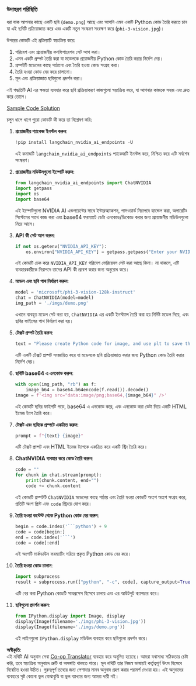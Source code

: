 <!--
CO_OP_TRANSLATOR_METADATA:
{
  "original_hash": "a8de701a2f1eb12b1f82432288d709cf",
  "translation_date": "2025-07-17T04:54:12+00:00",
  "source_file": "md/02.Application/04.Vision/Phi3/E2E_Nvidia_NIM_Vision.md",
  "language_code": "bn"
}
-->
### উদাহরণ পরিস্থিতি

ধরা যাক আপনার কাছে একটি ছবি (`demo.png`) আছে এবং আপনি এমন একটি Python কোড তৈরি করতে চান যা এই ছবিটি প্রক্রিয়াজাত করে এবং একটি নতুন সংস্করণ সংরক্ষণ করে (`phi-3-vision.jpg`)।

উপরের কোডটি এই প্রক্রিয়াটি স্বয়ংক্রিয় করে:

1. পরিবেশ এবং প্রয়োজনীয় কনফিগারেশন সেট আপ করা।
2. এমন একটি প্রম্পট তৈরি করা যা মডেলকে প্রয়োজনীয় Python কোড তৈরি করার নির্দেশ দেয়।
3. প্রম্পটটি মডেলের কাছে পাঠানো এবং তৈরি হওয়া কোড সংগ্রহ করা।
4. তৈরি হওয়া কোড বের করে চালানো।
5. মূল এবং প্রক্রিয়াজাত ছবিগুলো প্রদর্শন করা।

এই পদ্ধতিটি AI এর ক্ষমতা ব্যবহার করে ছবি প্রক্রিয়াকরণ কাজগুলো স্বয়ংক্রিয় করে, যা আপনার কাজকে সহজ এবং দ্রুত করে তোলে।

[Sample Code Solution](../../../../../../code/06.E2E/E2E_Nvidia_NIM_Phi3_Vision.ipynb)

চলুন ধাপে ধাপে পুরো কোডটি কী করে তা বিশ্লেষণ করি:

1. **প্রয়োজনীয় প্যাকেজ ইনস্টল করুন**:
    ```python
    !pip install langchain_nvidia_ai_endpoints -U
    ```
    এই কমান্ডটি `langchain_nvidia_ai_endpoints` প্যাকেজটি ইনস্টল করে, নিশ্চিত করে এটি সর্বশেষ সংস্করণ।

2. **প্রয়োজনীয় মডিউলগুলো ইম্পোর্ট করুন**:
    ```python
    from langchain_nvidia_ai_endpoints import ChatNVIDIA
    import getpass
    import os
    import base64
    ```
    এই ইম্পোর্টগুলো NVIDIA AI এন্ডপয়েন্টের সাথে ইন্টারঅ্যাকশন, পাসওয়ার্ড নিরাপদে হ্যান্ডেল করা, অপারেটিং সিস্টেমের সাথে কাজ করা এবং base64 ফরম্যাটে ডেটা এনকোড/ডিকোড করার জন্য প্রয়োজনীয় মডিউলগুলো নিয়ে আসে।

3. **API কী সেট আপ করুন**:
    ```python
    if not os.getenv("NVIDIA_API_KEY"):
        os.environ["NVIDIA_API_KEY"] = getpass.getpass("Enter your NVIDIA API key: ")
    ```
    এই কোডটি চেক করে `NVIDIA_API_KEY` পরিবেশ ভেরিয়েবল সেট করা আছে কিনা। না থাকলে, এটি ব্যবহারকারীকে নিরাপদে তাদের API কী প্রবেশ করার জন্য অনুরোধ করে।

4. **মডেল এবং ছবি পাথ নির্ধারণ করুন**:
    ```python
    model = 'microsoft/phi-3-vision-128k-instruct'
    chat = ChatNVIDIA(model=model)
    img_path = './imgs/demo.png'
    ```
    এখানে ব্যবহৃত মডেল সেট করা হয়, `ChatNVIDIA` এর একটি ইনস্ট্যান্স তৈরি করা হয় নির্দিষ্ট মডেল দিয়ে, এবং ছবির ফাইলের পাথ নির্ধারণ করা হয়।

5. **টেক্সট প্রম্পট তৈরি করুন**:
    ```python
    text = "Please create Python code for image, and use plt to save the new picture under imgs/ and name it phi-3-vision.jpg."
    ```
    এটি একটি টেক্সট প্রম্পট সংজ্ঞায়িত করে যা মডেলকে ছবি প্রক্রিয়াজাত করার জন্য Python কোড তৈরি করার নির্দেশ দেয়।

6. **ছবিটি base64 এ এনকোড করুন**:
    ```python
    with open(img_path, "rb") as f:
        image_b64 = base64.b64encode(f.read()).decode()
    image = f'<img src="data:image/png;base64,{image_b64}" />'
    ```
    এই কোডটি ছবির ফাইলটি পড়ে, base64 এ এনকোড করে, এবং এনকোড করা ডেটা দিয়ে একটি HTML ইমেজ ট্যাগ তৈরি করে।

7. **টেক্সট এবং ছবিকে প্রম্পটে একত্রিত করুন**:
    ```python
    prompt = f"{text} {image}"
    ```
    এটি টেক্সট প্রম্পট এবং HTML ইমেজ ট্যাগকে একত্রিত করে একটি স্ট্রিং তৈরি করে।

8. **ChatNVIDIA ব্যবহার করে কোড তৈরি করুন**:
    ```python
    code = ""
    for chunk in chat.stream(prompt):
        print(chunk.content, end="")
        code += chunk.content
    ```
    এই কোডটি প্রম্পটটি `ChatNVIDIA` মডেলের কাছে পাঠায় এবং তৈরি হওয়া কোডটি অংশে অংশে সংগ্রহ করে, প্রতিটি অংশ প্রিন্ট এবং `code` স্ট্রিংয়ে যোগ করে।

9. **তৈরি হওয়া কন্টেন্ট থেকে Python কোড বের করুন**:
    ```python
    begin = code.index('```python') + 9
    code = code[begin:]
    end = code.index('```')
    code = code[:end]
    ```
    এই অংশটি মার্কডাউন ফরম্যাটিং সরিয়ে প্রকৃত Python কোড বের করে।

10. **তৈরি হওয়া কোড চালান**:
    ```python
    import subprocess
    result = subprocess.run(["python", "-c", code], capture_output=True)
    ```
    এটি বের করা Python কোডটি সাবপ্রসেস হিসেবে চালায় এবং এর আউটপুট ক্যাপচার করে।

11. **ছবিগুলো প্রদর্শন করুন**:
    ```python
    from IPython.display import Image, display
    display(Image(filename='./imgs/phi-3-vision.jpg'))
    display(Image(filename='./imgs/demo.png'))
    ```
    এই লাইনগুলো `IPython.display` মডিউল ব্যবহার করে ছবিগুলো প্রদর্শন করে।

**অস্বীকৃতি**:  
এই নথিটি AI অনুবাদ সেবা [Co-op Translator](https://github.com/Azure/co-op-translator) ব্যবহার করে অনূদিত হয়েছে। আমরা যথাসাধ্য সঠিকতার চেষ্টা করি, তবে স্বয়ংক্রিয় অনুবাদে ত্রুটি বা অসঙ্গতি থাকতে পারে। মূল নথিটি তার নিজস্ব ভাষায়ই কর্তৃত্বপূর্ণ উৎস হিসেবে বিবেচিত হওয়া উচিত। গুরুত্বপূর্ণ তথ্যের জন্য পেশাদার মানব অনুবাদ গ্রহণ করার পরামর্শ দেওয়া হয়। এই অনুবাদের ব্যবহারে সৃষ্ট কোনো ভুল বোঝাবুঝি বা ভুল ব্যাখ্যার জন্য আমরা দায়ী নই।